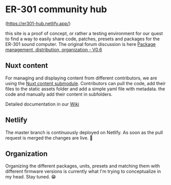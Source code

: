 # ER-301 community hub

(https://er301-hub.netlify.app/)

this site is a proof of concept, or rather a testing environment for our quest to find a way to easily share code, patches, presets and packages for the ER-301 sound computer. The original forum discussion is here [Package management, distribution, organization - V0.6](https://forum.orthogonaldevices.com/t/package-management-distribution-organization-v0-6/5280?u=bparticle)

## Nuxt content

For managing and displaying content from different contributors, we are using the [Nuxt content submodule](https://content.nuxtjs.org/). Contributors can pull the code, add their files to the static assets folder and add a simple yaml file with metadata. the code and manually add their content in subfolders.

Detailed documentation in our [Wiki](https://github.com/bparticle/er301-hub/wiki)

## Netlify

The master branch is continuously deployed on Netlify. As soon as the pull request is merged the changes are live. 🎉
## Organization

Organizing the different packages, units, presets and matching them with different firmware versions is currently what I'm trying to conceptualize in my head. Stay tuned. 😁
